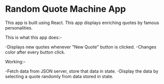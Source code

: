 # Random Quote Machine App

This app is built using React.
This app displays enriching quotes by famous personalities.

This is what this app does:-

-Displays new quotes whenever "New Quote" button is clicked.
-Changes color after every button click.

Working:-

-Fetch data from JSON server, store that data in state.
-Display the data by selecting a quote randomly from data stored in state.
